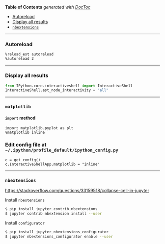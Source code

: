 <!-- START doctoc generated TOC please keep comment here to allow auto update -->
<!-- DON'T EDIT THIS SECTION, INSTEAD RE-RUN doctoc TO UPDATE -->
**Table of Contents**  *generated with [DocToc](https://github.com/thlorenz/doctoc)*

- [Autoreload](#autoreload)
- [Display all results](#display-all-results)
- [`nbextensions`](#nbextensions)

<!-- END doctoc generated TOC please keep comment here to allow auto update -->

---

### Autoreload
```
%reload_ext autoreload
%autoreload 2
```

---

### Display all results
```python
from IPython.core.interactiveshell import InteractiveShell
InteractiveShell.ast_node_interactivity = "all"
```

---

### `matplotlib`

#### `import` method
```
import matplotlib.pyplot as plt
%matplotlib inline
```

### Edit config file at `~/.ipython/profile_default/ipython_config.py`
```
c = get_config()
c.InteractiveShellApp.matplotlib = "inline"
```

---

### `nbextensions`
https://stackoverflow.com/questions/33159518/collapse-cell-in-jupyter

Install `nbextensions`
```sh
$ pip install jupyter_contrib_nbextensions
$ jupyter contrib nbextension install --user

```
Install `configurator`
```sh
$ pip install jupyter_nbextensions_configurator
$ jupyter nbextensions_configurator enable --user
```

